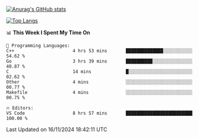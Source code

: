 [![Anurag's GitHub stats](https://github-readme-stats.vercel.app/api?username=wugouzi&count_private=true)](https://github.com/anuraghazra/github-readme-stats)

[![Top Langs](https://github-readme-stats.vercel.app/api/top-langs/?username=wugouzi&layout=compact&count_private=true&hide=html)](https://github.com/anuraghazra/github-readme-stats)

<!--START_SECTION:waka-->
📊 **This Week I Spent My Time On** 

```text
💬 Programming Languages: 
C++                      4 hrs 53 mins       ██████████████░░░░░░░░░░░   54.62 % 
Go                       3 hrs 39 mins       ██████████░░░░░░░░░░░░░░░   40.87 % 
C                        14 mins             █░░░░░░░░░░░░░░░░░░░░░░░░   02.62 % 
Other                    4 mins              ░░░░░░░░░░░░░░░░░░░░░░░░░   00.77 % 
Makefile                 4 mins              ░░░░░░░░░░░░░░░░░░░░░░░░░   00.75 % 

🔥 Editors: 
VS Code                  8 hrs 57 mins       █████████████████████████   100.00 % 
```


 Last Updated on 16/11/2024 18:42:11 UTC
<!--END_SECTION:waka-->

<!--
**wugouzi/wugouzi** is a ✨ _special_ ✨ repository because its `README.md` (this file) appears on your GitHub profile.

Here are some ideas to get you started:

- 🔭 I’m currently working on ...
- 🌱 I’m currently learning ...
- 👯 I’m looking to collaborate on ...
- 🤔 I’m looking for help with ...
- 💬 Ask me about ...
- 📫 How to reach me: ...
- 😄 Pronouns: ...
- ⚡ Fun fact: ...
-->
